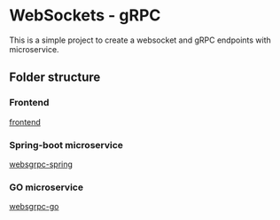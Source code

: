 # WebSockets - gRPC

This is a simple project to create a websocket and gRPC endpoints with microservice.


## Folder structure

### Frontend 
[frontend](frontend/README.md)

### Spring-boot microservice
[websgrpc-spring](websgrpc-spring/README.md)

### GO microservice
[websgrpc-go](websgrpc-go/README.md)